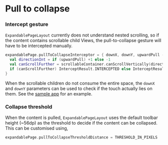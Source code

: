 # Pull to collapse

### Intercept gesture

`ExpandablePageLayout` currently does not understand nested scrolling, so if the content contains scrollable child Views, the pull-to-collapse gesture will have to be intercepted manually. 

```kotlin
expandablePage.pullToCollapseInterceptor = { downX, downY, upwardPull ->
  val directionInt = if (upwardPull) +1 else -1
  val canScrollFurther = scrollableContainer.canScrollVertically(directionInt)
  if (canScrollFurther) InterceptResult.INTERCEPTED else InterceptResult.IGNORED
}
```

When the scrollable children do not consume the entire space, the `downX` and `downY` parameters can be used to check if the touch actually lies on them. See the [sample app](https://github.com/saket/InboxRecyclerView/blob/cebf081d9398059ecaa9f04909ff3e9c48afd9cf/sample/src/main/java/me/saket/inboxrecyclerview/sample/email/EmailThreadFragment.kt#L65) for an example.

### Collapse threshold

When the content is pulled, `ExpandablePageLayout` uses the default toolbar height (~56dp) as the threshold to decide if the content can be collapsed. This can be customised using,

```kotlin
expandablePage.pullToCollapseThresholdDistance = THRESHOLD_IN_PIXELS
```